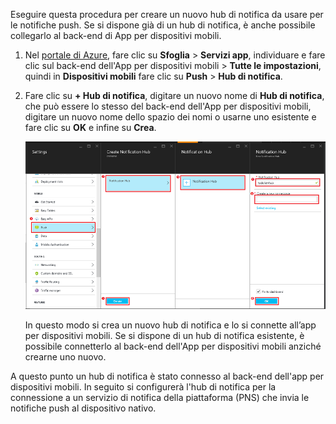 Eseguire questa procedura per creare un nuovo hub di notifica da usare per le notifiche push. Se si dispone già di un hub di notifica, è anche possibile collegarlo al back-end di App per dispositivi mobili.

1. Nel [portale di Azure], fare clic su **Sfoglia** > **Servizi app**, individuare e fare clic sul back-end dell'App per dispositivi mobili > **Tutte le impostazioni**, quindi in **Dispositivi mobili** fare clic su **Push** > **Hub di notifica**.

2. Fare clic su **+ Hub di notifica**, digitare un nuovo nome di **Hub di notifica**, che può essere lo stesso del back-end dell'App per dispositivi mobili, digitare un nuovo nome dello spazio dei nomi o usarne uno esistente e fare clic su **OK** e infine su **Crea**.

	![](./media/app-service-mobile-create-notification-hub/create-new-hub-flow.png)

	In questo modo si crea un nuovo hub di notifica e lo si connette all’app per dispositivi mobili. Se si dispone di un hub di notifica esistente, è possibile connetterlo al back-end dell'App per dispositivi mobili anziché crearne uno nuovo.

A questo punto un hub di notifica è stato connesso al back-end dell'app per dispositivi mobili. In seguito si configurerà l'hub di notifica per la connessione a un servizio di notifica della piattaforma (PNS) che invia le notifiche push al dispositivo nativo.

[portale di Azure]: https://portal.azure.com/

<!---HONumber=AcomDC_1203_2015-->